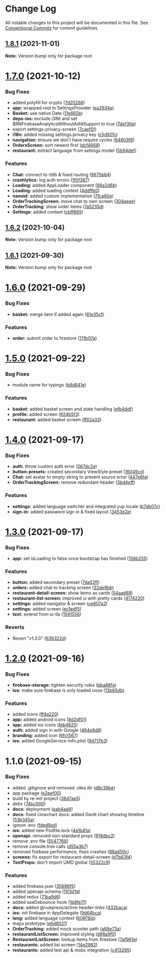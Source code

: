# Change Log

All notable changes to this project will be documented in this file.
See [Conventional Commits](https://conventionalcommits.org) for commit guidelines.

## [1.8.1](https://github.com/martin-juul/snatch/compare/v1.7.0...v1.8.1) (2021-11-01)

**Note:** Version bump only for package root





# [1.7.0](https://github.com/martin-juul/snatch/compare/v1.6.2...v1.7.0) (2021-10-12)


### Bug Fixes

* added polyfill for crypto ([7d20268](https://github.com/martin-juul/snatch/commit/7d20268dc2fd65ddec1a65774c9b7e7012681ab9))
* **app:** wrapped root in SettingsProvider ([ea2934e](https://github.com/martin-juul/snatch/commit/ea2934e7f99764c3e44428f3c42bcc95197fe192))
* **Basket:** use native Date ([11e665b](https://github.com/martin-juul/snatch/commit/11e665b3cb0a10601bc2b4d7e2a07cd757cf74f9))
* **deps-ios:** exclude i386 and set $RNFirebaseAnalyticsWithoutAdIdSupport to true ([7de136e](https://github.com/martin-juul/snatch/commit/7de136e678703f40c443e212c347935a23d7b440))
* export settings-privacy-screen ([7caef5f](https://github.com/martin-juul/snatch/commit/7caef5fee594abc81cb4d9f6b366b81323fccec2))
* **i18n:** added missing settings.privacy key ([c5d92fc](https://github.com/martin-juul/snatch/commit/c5d92fcabbaab95dae9fc38c1c3c3f97f521e8e6))
* **navigation:** ensure we don't have require cycles ([64803f6](https://github.com/martin-juul/snatch/commit/64803f6f30bf58aa380ae1e161278482f835af8a))
* **OrdersScreen:** sort newest first ([dcf4668](https://github.com/martin-juul/snatch/commit/dcf46686c2cc77f8881f66095be169431535bd29))
* **restaurant:** extract language from settings model ([5b94def](https://github.com/martin-juul/snatch/commit/5b94def63e0395ca241c7309bd3ed01a30157cd9))


### Features

* **Chat:** connect to rtdb & fixed routing ([9675b64](https://github.com/martin-juul/snatch/commit/9675b644ebe07c1fbb020d2dc3ee51bfdce29b5f))
* **crashlytics:** log auth errors ([1f0f387](https://github.com/martin-juul/snatch/commit/1f0f387269ee005190fedb612b902b3936c38d43))
* **Loading:** added AppLoader component ([88a2d6b](https://github.com/martin-juul/snatch/commit/88a2d6b2f55219433306b8cd539d9bceb4429bfa))
* **Loading:** added loading context ([4ddffb0](https://github.com/martin-juul/snatch/commit/4ddffb0646ab9e991cf5383f1ff84681ae705ee4))
* **nanoid:** added custom implementation ([7fca60e](https://github.com/martin-juul/snatch/commit/7fca60ecab6409fe87b44e6e7660f65621e00f98))
* **OrderTrackingScreen:** move chat to own screen ([304aeee](https://github.com/martin-juul/snatch/commit/304aeee7cd611d6a2fa0a74f4c379416aea64f4c))
* **OrderTracking:** show order items ([7a5235d](https://github.com/martin-juul/snatch/commit/7a5235d778c79f61b310217174f6ea91ade667f6))
* **Settings:** added context ([cbff665](https://github.com/martin-juul/snatch/commit/cbff665e7b0617365568eef2eb927730f0926335))





## [1.6.2](https://github.com/martin-juul/snatch/compare/v1.6.1...v1.6.2) (2021-10-04)

**Note:** Version bump only for package root





## [1.6.1](https://github.com/martin-juul/snatch/compare/v1.6.0...v1.6.1) (2021-09-30)

**Note:** Version bump only for package root





# [1.6.0](https://github.com/martin-juul/snatch/compare/v1.5.0...v1.6.0) (2021-09-29)


### Bug Fixes

* **basket:** merge item if added again ([61e35cf](https://github.com/martin-juul/snatch/commit/61e35cf7555a31741fbe724ab768d1832db68cea))


### Features

* **order:** submit order to firestore ([17fb07a](https://github.com/martin-juul/snatch/commit/17fb07a2b5138f251bec2d6e91ae5af8a902b0d0))





# [1.5.0](https://github.com/martin-juul/snatch/compare/v1.4.0...v1.5.0) (2021-09-22)


### Bug Fixes

* module name for typings ([b8d841e](https://github.com/martin-juul/snatch/commit/b8d841e3eb5b7f034af89f7e0ebe15cbdcfc76e6))


### Features

* **basket:** added basket screen and state handling ([efb4ddf](https://github.com/martin-juul/snatch/commit/efb4ddf2839428373f11826616388ccf8c14657d))
* **profile:** added screen ([924b5f3](https://github.com/martin-juul/snatch/commit/924b5f3ceeb8e436ec06063ccc85cef8c62acfd2))
* **restaurant:** added basket screen ([ff02a33](https://github.com/martin-juul/snatch/commit/ff02a3338ba86c97a482b0fca4b643a535ed9fbb))





# [1.4.0](https://github.com/martin-juul/snatch/compare/v1.3.0...v1.4.0) (2021-09-17)


### Bug Fixes

* **auth:** throw custom auth error ([067dc2e](https://github.com/martin-juul/snatch/commit/067dc2e11ee3f004b438b15de4af66ed93cfdeb9))
* **button-presets:** created secondary ViewStyle preset ([16049cd](https://github.com/martin-juul/snatch/commit/16049cd8c12786f9c138a87635203e7d6859377f))
* **Chat:** set avatar to empty string to prevent source error ([447e8fa](https://github.com/martin-juul/snatch/commit/447e8fa97290c00d7ed4995c40a5c19afa330886))
* **OrderTrackingScreen:** remove redundant header ([3bd4eff](https://github.com/martin-juul/snatch/commit/3bd4eff9d689bdef9fce06883860228f97f5fb6b))


### Features

* **settings:** added language switcher and integrated yup locale ([b7db07c](https://github.com/martin-juul/snatch/commit/b7db07c25fec40eb41e7755319832acb29cd8f54))
* **sign-in:** added password sign in & fixed layout ([3453e2e](https://github.com/martin-juul/snatch/commit/3453e2e86d754331a5bb59a01f0e2ce4ddf77ddb))





# [1.3.0](https://github.com/martin-juul/snatch/compare/v1.2.0...v1.3.0) (2021-09-17)


### Bug Fixes

* **app:** set isLoading to false once bootstrap has finished ([156b255](https://github.com/martin-juul/snatch/commit/156b255e61c493f437d05c6d34db65d5c51c8a4a))


### Features

* **button:** added secondary preset ([7da52ff](https://github.com/martin-juul/snatch/commit/7da52ff8729873647dcf089626288eecc05404be))
* **orders:** added chat to tracking screen ([32de9bb](https://github.com/martin-juul/snatch/commit/32de9bbef8e7b4c2e8959005f3302b93efc58262))
* **restaurant-detail-screen:** show items as cards ([54aad89](https://github.com/martin-juul/snatch/commit/54aad898ddbae95476a8f1ce12bcc330d6544e60))
* **restaurant-list-screen:** improved ui with pretty cards ([4174220](https://github.com/martin-juul/snatch/commit/4174220e923cccdc2f3d1dbfe7010bfc7982a4e1))
* **settings:** added navigator & screen ([ce807a2](https://github.com/martin-juul/snatch/commit/ce807a2f47feb01acef06b386d2438f7a0aa1076))
* **settings:** added screen ([ec1edf5](https://github.com/martin-juul/snatch/commit/ec1edf513c5db350bf577e5b801d0698e2d40c9b))
* **text:** extend from ui-lib ([1591556](https://github.com/martin-juul/snatch/commit/159155639db9fcec5f80fc4fbae9267a022a3389))


### Reverts

* Revert "v1.3.0" ([636322d](https://github.com/martin-juul/snatch/commit/636322d027d1e0cb004a4b59c00b3b056fa43990))





# [1.2.0](https://github.com/martin-juul/snatch/compare/v1.1.0...v1.2.0) (2021-09-16)


### Bug Fixes

* **firebase-storage:** tighten security rules ([bba86fa](https://github.com/martin-juul/snatch/commit/bba86fa184fc9c7c307ce9b822290259faa82340))
* **ios:** make sure firebase is only loaded once ([13b85db](https://github.com/martin-juul/snatch/commit/13b85db56731a00a64e9f022c9e76558721d60c5))


### Features

* added icons ([ff4a220](https://github.com/martin-juul/snatch/commit/ff4a220d896b421af7a1158a5b2aad7b47043c93))
* **app:** added android icons ([8d2df01](https://github.com/martin-juul/snatch/commit/8d2df01ae53fb861a1217bdddd32891d6295248d))
* **app:** added ios icons ([feb4625](https://github.com/martin-juul/snatch/commit/feb462524171e7d097b6f773342098b87d2b30ec))
* **auth:** added sign in with Google ([464a9d8](https://github.com/martin-juul/snatch/commit/464a9d881fa08c90118ae82477ba6134857a04c3))
* **branding:** added icon ([6fcf567](https://github.com/martin-juul/snatch/commit/6fcf567a30ac8db899927cab75c571418de660b0))
* **ios:** added GoogleService-Info.plist ([9d717b3](https://github.com/martin-juul/snatch/commit/9d717b329c6317cc0c25560ef39197a0df10dd96))





# 1.1.0 (2021-09-15)


### Bug Fixes

* added .gitignore and removed .idea dir ([d8c36be](https://github.com/martin-juul/snatch/commit/d8c36be134d68c0b77f9f5c5ba7908d45ebebdc5))
* app package ([e2eef00](https://github.com/martin-juul/snatch/commit/e2eef006ea0c5945bdd31278da0a121e1938a8b5))
* build by re-init project ([38d7ae5](https://github.com/martin-juul/snatch/commit/38d7ae59e03efbf199f9f2687964b0c579318565))
* detix ([74bc000](https://github.com/martin-juul/snatch/commit/74bc00008ccd3e47e4d3c3920e61d3b5951a343f))
* **docs:** deployment ([eab4ad4](https://github.com/martin-juul/snatch/commit/eab4ad443b7d021c13d61195d5faefc19dc39ad7))
* **docs:** fixed clowchart docs: added Gantt chart showing timeline ([53b345a](https://github.com/martin-juul/snatch/commit/53b345a6bb4ee9df9e33273ecb773461edbc5346))
* ignore .env ([fded9ad](https://github.com/martin-juul/snatch/commit/fded9ad40126a18b8181f9f4b5a3c1cd27d94315))
* **ios:** added new Podfile.lock ([4a1b41a](https://github.com/martin-juul/snatch/commit/4a1b41a4b19c59e0b320b9fa3fbf3766c7a6bf65))
* **openapi:** removed non-standard props ([916dbc2](https://github.com/martin-juul/snatch/commit/916dbc244d1dfb85bfacc6422c881e3cb987de1e))
* remove .env file ([5547768](https://github.com/martin-juul/snatch/commit/5547768bf866ed2d3d1eb0b0e135c2bd83a18f23))
* remove console.tron calls ([d55a3b7](https://github.com/martin-juul/snatch/commit/d55a3b7aaa6923c45066934f6d70ec8537630602))
* removed firebase performance, fixes crashes ([88ad59c](https://github.com/martin-juul/snatch/commit/88ad59cf9ebf98418fd00b65011a95c1a773b6f3))
* **screens:** fix export for restaurant-detail-screen ([d7b63f4](https://github.com/martin-juul/snatch/commit/d7b63f49fb786b790562955130646854c4dae997))
* **TextProps:** don't import UMD global ([55322c9](https://github.com/martin-juul/snatch/commit/55322c9f19fa07246beebc73d6ec2304b644c590))


### Features

* added firebase.json ([35696f5](https://github.com/martin-juul/snatch/commit/35696f52a74f7a45b84f0d40e1dd8fc3edc852dd))
* added openapi schema ([11f3d1d](https://github.com/martin-juul/snatch/commit/11f3d1db4147bd2eaf8be57cc1748840f3fdc0dd))
* added redux ([71ba9d6](https://github.com/martin-juul/snatch/commit/71ba9d6925a26396f9d7c6484340d47561938d3a))
* added useDebounce hook ([1b8fe7f](https://github.com/martin-juul/snatch/commit/1b8fe7fe690888cd7cad499ff11015894ee4bf9d))
* **docs:** added @vuepress/active-header-links ([432baca](https://github.com/martin-juul/snatch/commit/432baca903e89009dfd5393d42517e33ee937fd7))
* **ios:** init firebase in AppDelegate ([9d64bca](https://github.com/martin-juul/snatch/commit/9d64bcac72ed7e76b35ee5668e4e87f19bb43298))
* **lang:** added language context ([606f1bb](https://github.com/martin-juul/snatch/commit/606f1bb4feaaafa3b57ba8ea518bc61e89951cec))
* maps prototype ([e6d6021](https://github.com/martin-juul/snatch/commit/e6d6021a054a302aae8d0564ed619fc670b2035a))
* **OrderTracking:** added mock scooter path ([a68e73a](https://github.com/martin-juul/snatch/commit/a68e73ad3052127e83e65582c996ad4bb6537490))
* **restaurantListScreen:** improved styling ([d98a9f0](https://github.com/martin-juul/snatch/commit/d98a9f0c0994371ea7003aa8a4c1a2c3dfd21b2a))
* **RestaurantListScreen:** lookup items from firestore ([7af961e](https://github.com/martin-juul/snatch/commit/7af961e795dba2e5e673e23f6b47db7e4efac579))
* **restaurants:** added list screen ([14e2982](https://github.com/martin-juul/snatch/commit/14e298244b00e6cc0fea32d2ebb46f49d5646dd4))
* **restaurants:** added test api & mobx integration ([c413295](https://github.com/martin-juul/snatch/commit/c413295534581c2dcba04665e38a7052a762308d))
